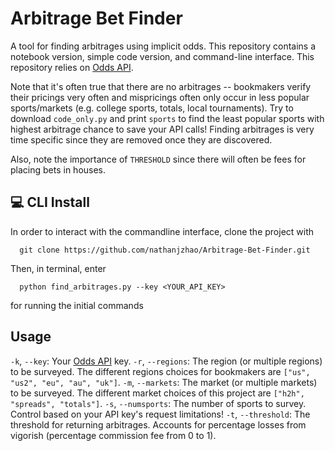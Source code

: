 # Arbitrage Bet Finder
A tool for finding arbitrages using implicit odds. This repository contains a notebook version, simple code version, and command-line interface. This repository relies on [Odds API](https://the-odds-api.com/).

Note that it's often true that there are no arbitrages -- bookmakers verify their pricings very often and mispricings often only occur in less popular sports/markets (e.g. college sports, totals, local tournaments). Try to download `code_only.py` and print `sports` to find the least popular sports with highest arbitrage chance to save your API calls! Finding arbitrages is very time specific since they are removed once they are discovered.

Also, note the importance of `THRESHOLD` since there will often be fees for placing bets in houses. 

## 💻 CLI Install

In order to interact with the commandline interface, clone the project with

```
  git clone https://github.com/nathanjzhao/Arbitrage-Bet-Finder.git
```

Then, in terminal, enter

```
  python find_arbitrages.py --key <YOUR_API_KEY>
```

for running the initial commands

## Usage

`-k`, `--key`: Your [Odds API](https://the-odds-api.com/) key.
`-r`, `--regions`: The region (or multiple regions) to be surveyed. The different regions choices for bookmakers are `["us", "us2", "eu", "au", "uk"]`.
`-m`, `--markets`: The market (or multiple markets) to be surveyed. The different market choices of this project are `["h2h", "spreads", "totals"]`.
`-s`, `--numsports`: The number of sports to survey. Control based on your API key's request limitations!
`-t`, `--threshold`: The threshold for returning arbitrages. Accounts for percentage losses from vigorish (percentage commission fee from 0 to 1).

